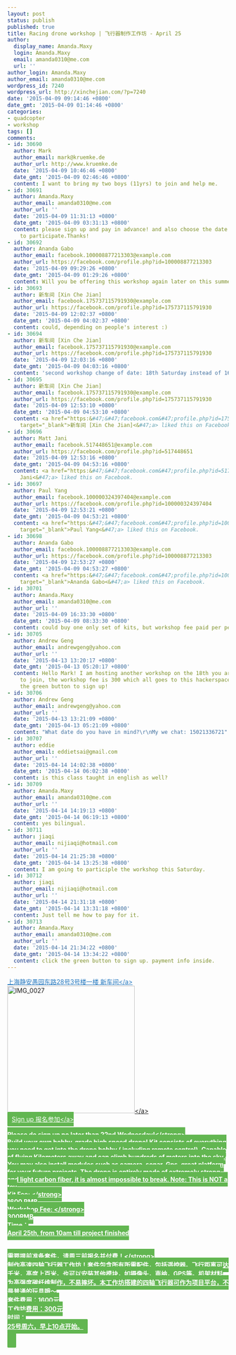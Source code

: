 ```yaml
---
layout: post
status: publish
published: true
title: Racing drone workshop | 飞行器制作工作坊 - April 25
author:
  display_name: Amanda.Maxy
  login: Amanda.Maxy
  email: amanda0310@me.com
  url: ''
author_login: Amanda.Maxy
author_email: amanda0310@me.com
wordpress_id: 7240
wordpress_url: http://xinchejian.com/?p=7240
date: '2015-04-09 09:14:46 +0800'
date_gmt: '2015-04-09 01:14:46 +0800'
categories:
- quadcopter
- workshop
tags: []
comments:
- id: 30690
  author: Mark
  author_email: mark@kruemke.de
  author_url: http://www.kruemke.de
  date: '2015-04-09 10:46:46 +0800'
  date_gmt: '2015-04-09 02:46:46 +0800'
  content: I want to bring my two boys (11yrs) to join and help me.
- id: 30691
  author: Amanda.Maxy
  author_email: amanda0310@me.com
  author_url: ''
  date: '2015-04-09 11:31:13 +0800'
  date_gmt: '2015-04-09 03:31:13 +0800'
  content: please sign up and pay in advance! and also choose the date you'd like
    to participate.Thanks!
- id: 30692
  author: Ananda Gabo
  author_email: facebook.100008877213303@example.com
  author_url: https://facebook.com/profile.php?id=100008877213303
  date: '2015-04-09 09:29:26 +0800'
  date_gmt: '2015-04-09 01:29:26 +0800'
  content: Will you be offering this workshop again later on this summer?
- id: 30693
  author: 新车间 [Xin Che Jian]
  author_email: facebook.175737115791930@example.com
  author_url: https://facebook.com/profile.php?id=175737115791930
  date: '2015-04-09 12:02:37 +0800'
  date_gmt: '2015-04-09 04:02:37 +0800'
  content: could, depending on people's interest :)
- id: 30694
  author: 新车间 [Xin Che Jian]
  author_email: facebook.175737115791930@example.com
  author_url: https://facebook.com/profile.php?id=175737115791930
  date: '2015-04-09 12:03:16 +0800'
  date_gmt: '2015-04-09 04:03:16 +0800'
  content: 'second workshop change of date: 18th Saturday instead of 16th!'
- id: 30695
  author: 新车间 [Xin Che Jian]
  author_email: facebook.175737115791930@example.com
  author_url: https://facebook.com/profile.php?id=175737115791930
  date: '2015-04-09 12:53:10 +0800'
  date_gmt: '2015-04-09 04:53:10 +0800'
  content: <a href="https:&#47;&#47;facebook.com&#47;profile.php?id=175737115791930"
    target="_blank">新车间 [Xin Che Jian]<&#47;a> liked this on Facebook.
- id: 30696
  author: Matt Jani
  author_email: facebook.517448651@example.com
  author_url: https://facebook.com/profile.php?id=517448651
  date: '2015-04-09 12:53:16 +0800'
  date_gmt: '2015-04-09 04:53:16 +0800'
  content: <a href="https:&#47;&#47;facebook.com&#47;profile.php?id=517448651" target="_blank">Matt
    Jani<&#47;a> liked this on Facebook.
- id: 30697
  author: Paul Yang
  author_email: facebook.100000324397404@example.com
  author_url: https://facebook.com/profile.php?id=100000324397404
  date: '2015-04-09 12:53:21 +0800'
  date_gmt: '2015-04-09 04:53:21 +0800'
  content: <a href="https:&#47;&#47;facebook.com&#47;profile.php?id=100000324397404"
    target="_blank">Paul Yang<&#47;a> liked this on Facebook.
- id: 30698
  author: Ananda Gabo
  author_email: facebook.100008877213303@example.com
  author_url: https://facebook.com/profile.php?id=100008877213303
  date: '2015-04-09 12:53:27 +0800'
  date_gmt: '2015-04-09 04:53:27 +0800'
  content: <a href="https:&#47;&#47;facebook.com&#47;profile.php?id=100008877213303"
    target="_blank">Ananda Gabo<&#47;a> liked this on Facebook.
- id: 30701
  author: Amanda.Maxy
  author_email: amanda0310@me.com
  author_url: ''
  date: '2015-04-09 16:33:30 +0800'
  date_gmt: '2015-04-09 08:33:30 +0800'
  content: could buy one only set of kits, but workshop fee paid per person
- id: 30705
  author: Andrew Geng
  author_email: andrewgeng@yahoo.com
  author_url: ''
  date: '2015-04-13 13:20:17 +0800'
  date_gmt: '2015-04-13 05:20:17 +0800'
  content: Hello Mark! I am hosting another workshop on the 18th you are welcomed
    to join, the workshop fee is 300 which all goes to this hackerspace. Please press
    the green button to sign up!
- id: 30706
  author: Andrew Geng
  author_email: andrewgeng@yahoo.com
  author_url: ''
  date: '2015-04-13 13:21:09 +0800'
  date_gmt: '2015-04-13 05:21:09 +0800'
  content: "What date do you have in mind?\r\nMy we chat: 15021336721"
- id: 30707
  author: eddie
  author_email: eddietsai@gmail.com
  author_url: ''
  date: '2015-04-14 14:02:38 +0800'
  date_gmt: '2015-04-14 06:02:38 +0800'
  content: is this class taught in english as well?
- id: 30709
  author: Amanda.Maxy
  author_email: amanda0310@me.com
  author_url: ''
  date: '2015-04-14 14:19:13 +0800'
  date_gmt: '2015-04-14 06:19:13 +0800'
  content: yes bilingual.
- id: 30711
  author: jiaqi
  author_email: nijiaqi@hotmail.com
  author_url: ''
  date: '2015-04-14 21:25:38 +0800'
  date_gmt: '2015-04-14 13:25:38 +0800'
  content: I am going to participle the workshop this Saturday.
- id: 30712
  author: jiaqi
  author_email: nijiaqi@hotmail.com
  author_url: ''
  date: '2015-04-14 21:31:18 +0800'
  date_gmt: '2015-04-14 13:31:18 +0800'
  content: Just tell me how to pay for it.
- id: 30713
  author: Amanda.Maxy
  author_email: amanda0310@me.com
  author_url: ''
  date: '2015-04-14 21:34:22 +0800'
  date_gmt: '2015-04-14 13:34:22 +0800'
  content: click the green button to sign up. payment info inside.
---
```

<p><a style="color: #2578bf;"href="http:&#47;&#47;xinchejian.huodongxing.com&#47;event&#47;map&#47;5244063275800" target="_blank">上海静安愚园东路28号3号楼一楼 新车间<&#47;a><br />
<a href="http:&#47;&#47;xinchejian.com&#47;wp-content&#47;uploads&#47;2015&#47;04&#47;IMG_0027.jpg"><img src="http:&#47;&#47;xinchejian.com&#47;wp-content&#47;uploads&#47;2015&#47;04&#47;IMG_0027-290x290.jpg" alt="IMG_0027" width="290" height="290" class="aligncenter size-thumbnail wp-image-7241" &#47;><&#47;a><br />
<a style="background-color:#62b651;color:white;border-radius:2px;cursor:pointer;font-size:14px;padding:8px 10px;" <a style="background-color:#62b651;color:white;border-radius:2px;cursor:pointer;font-size:14px;padding:8px 10px;" href="http:&#47;&#47;www.huodongxing.com&#47;event&#47;4278169591400" target="_blank" title="立即报名">Sign up 报名参加<&#47;a><br />
<!--:en--><br />
<strong>Please do sign up no later than 22nd Wednesday!<&#47;strong><br />
Build your own hobby-grade high speed drone! Kit consists of everything you need to get into  the drone hobby ( including remote control). Capable of flying Kilometers away and can climb hundreds of meters into the sky. You may also install modules such as camera, sonar, Gps, great platform for your future projects. The drone is entirely made of extremely strong and light carbon fiber, it is almost impossible to break. Note: This is NOT a toy<br />
<strong>Kit Fee: <&#47;strong><br />
1600 RMB<br />
<strong>Workshop Fee: <&#47;strong><br />
300RMB<br />
Time：<br />
April 25th, from 10am till project finished<br />
<!--:--><br />
<!--:zh--><br />
<strong>需要提前准备套件，请周三前报名并付费！<&#47;strong><br />
制作高速四轴飞行器工作坊！套件包含所有所需配件，包括遥控器。飞行距离可达千米，高度上百米。也可以安装其他模块，如摄像头，声纳，GPS等。机架材料为高强度碳纤维制作，不易摔坏。本工作坊搭建的四轴飞行器可作为项目平台，不是普通的玩具哦～<br />
套件费用：1600元<br />
工作坊费用：300元<br />
时间：<br />
25号周六，早上10点开始。<br />
<!--:--></p>
